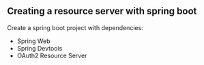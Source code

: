 ## Creating a resource server with spring boot

Create a spring boot project with dependencies:
- Spring Web
- Spring Devtools
- OAuth2 Resource Server

